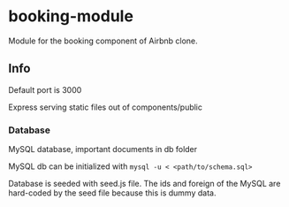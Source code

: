 # booking-module

Module for the booking component of Airbnb clone.


## Info
Default port is 3000

Express serving static files out of components/public


### Database
MySQL database, important documents in db folder

MySQL db can be initialized with ```mysql -u < <path/to/schema.sql>```

Database is seeded with seed.js file. The ids and foreign of the MySQL are hard-coded by the seed file because this is dummy data.




